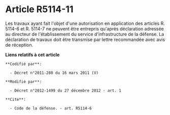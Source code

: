 # Article R5114-11

Les travaux ayant fait l'objet d'une autorisation en application des articles R. 5114-6 et R. 5114-7 ne peuvent être
entrepris qu'après déclaration adressée au         directeur de l'établissement du service d'infrastructure de la défense. La
déclaration de travaux doit être transmise par lettre recommandée avec avis de réception.

**Liens relatifs à cet article**

	**Codifié par**:

	  - Décret n°2011-280 du 16 mars 2011 (V)

	**Modifié par**:

	  - Décret n°2012-1499 du 27 décembre 2012 - art. 1

	**Cite**:

	  - Code de la défense. - art. R5114-6

